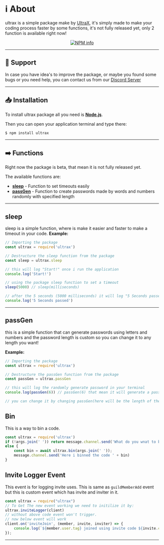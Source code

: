 # ℹ️ About
ultrax is a simple package make by [UltraX](https://youtube.com/UltraX1), it's simply made to make your coding process faster by some functions, it's not fully released yet, only 2 function is available right now!
 
<div  align="center">
<p>
<a  href="https://nodei.co/npm/ultrax/"><img  src="https://nodei.co/npm/ultrax.png?downloads=true&stars=true"  alt="NPM info"  /></a>

</p>
</div>

---------
## 🔶 Support
In case you have idea's to improve the package, or maybe you found some bugs or you need help, you can contact us from our [Discord Server](https://discord.gg/Qk6j2fpeat)

------
## 📥 Installation

To install ultrax package all you need is [**Node.js**](https://nodejs.org/en/download/).

Then you can open your application terminal and type there:
```
$ npm install ultrax
```
-----------

## ➡️ Functions
Right now the package is beta, that mean it is not fully released yet.

The available functions are:

- [**sleep**](https://www.npmjs.com/package/ultrax#sleep) - Function to set timeouts easily
- [**passGen**](https://www.npmjs.com/package/ultrax#passGen) - Function to create passwords made by words and numbers randomly with specified length

----

## sleep
sleep is a simple function, where is make it easier and faster to make a timeout in your code.
**Example:**

```js
// Importing the package
const ultrax = require('ultrax')

// Destructure the sleep function from the package
const sleep = ultrax.sleep

// this will log "Start!" once i run the application
console.log('Start!')

// using the package sleep function to set a timeout
sleep(5000) // sleep(milliseconds)

// after the 5 seconds (5000 milliseconds) it will log "5 Seconds passed"
console.log('5 Seconds passed')
```
-----

 ## passGen
this is a simple function that can generate passwords using letters and numbers and the password length is custom so you can change it to any length you want!

**Example:**

```js
// Importing the package
const ultrax = require('ultrax')

// Destructure the passGen function from the package
const passGen = ultrax.passGen

// this will log the randomly generate password in your terminal
console.log(passGen(6)) // passGen(6) that mean it will generate a password from 6 characters.

// you can change it by changing passGen(here will be the length of the password)
```
## Bin
This is a way to bin a code.
```js
const ultrax = require('ultrax')
if (!args.join(' ')) return message.channel.send('What do you wnat to bin?');
else {
    const bin = await ultrax.bin(args.join(' '));
    message.channel.send('Here i binned the code ' + bin)
}
```
## Invite Logger Event
This event is for logging invite uses. This is same as `guildMemberAdd` event but this is custom event which has invite and inviter in it.
```js
const ultrax = require("ultrax")
// To Get The new event working we need to initilize it by:
ultrax.inviteLogger(client)
// without above code event won't trigger.
// now below event will work
client.on('inviteJoin', (member, invite, inviter) => {
    console.log(`${member.user.tag} joined using invite code ${invite.code} from ${inviter.tag}. Invite was used ${invite.uses} times since its creation.`)
});
```
-----
